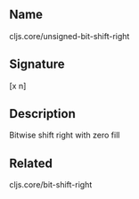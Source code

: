 ## Name
cljs.core/unsigned-bit-shift-right

## Signature
[x n]

## Description

Bitwise shift right with zero fill

## Related
cljs.core/bit-shift-right
